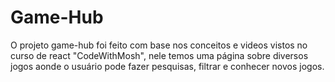 # Game-Hub

O projeto game-hub foi feito com base nos conceitos e videos vistos no curso de react "CodeWithMosh", nele temos uma página sobre diversos jogos aonde o usuário pode fazer pesquisas, filtrar e conhecer novos jogos.
